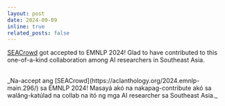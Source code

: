 ```yaml
---
layout: post
date: 2024-09-09
inline: true
related_posts: false
---
```


[SEACrowd](https://aclanthology.org/2024.emnlp-main.296/) got accepted to EMNLP 2024! Glad to have contributed to this one-of-a-kind collaboration among AI researchers in Southeast Asia.

<br>
<span class="filipino-text">_Na-accept ang [SEACrowd](https://aclanthology.org/2024.emnlp-main.296/) sa EMNLP 2024! Masayá akó na nakapag-contribute akó sa walâng-katúlad na collab na itó ng mga AI researcher sa Southeast Asia._<span>
